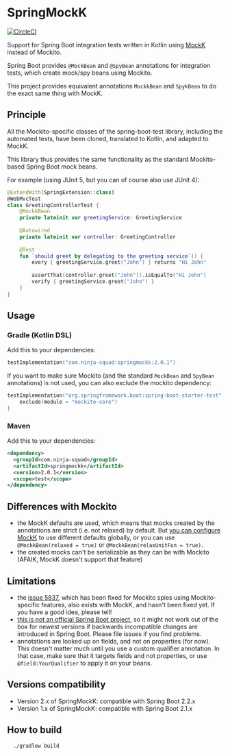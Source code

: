 # SpringMockK

[![CircleCI](https://circleci.com/gh/Ninja-Squad/springmockk.svg?style=svg)](https://circleci.com/gh/Ninja-Squad/springmockk)

Support for Spring Boot integration tests written in Kotlin using [MockK](https://mockk.io/) instead of Mockito.
 
Spring Boot provides `@MockBean` and `@SpyBean` annotations for integration tests, which create mock/spy beans using Mockito.

This project provides equivalent annotations `MockkBean` and `SpykBean` to do the exact same thing with MockK.

## Principle

All the Mockito-specific classes of the spring-boot-test library, including the automated tests, have been cloned, translated to Kotlin, and adapted to MockK.

This library thus provides the same functionality as the standard Mockito-based Spring Boot mock beans.

For example (using JUnit 5, but you can of course also use JUnit 4):

```kotlin
@ExtendWith(SpringExtension::class)
@WebMvcTest
class GreetingControllerTest {
    @MockkBean
    private lateinit var greetingService: GreetingService
    
    @Autowired
    private lateinit var controller: GreetingController
    
    @Test
    fun `should greet by delegating to the greeting service`() {
        every { greetingService.greet("John") } returns "Hi John"
        
        assertThat(controller.greet("John")).isEqualTo("Hi John")
        verify { greetingService.greet("John") }
    }
}
```

## Usage

### Gradle (Kotlin DSL)

Add this to your dependencies:
```kotlin
testImplementation("com.ninja-squad:springmockk:2.0.1")
```

If you want to make sure Mockito (and the standard `MockBean` and `SpyBean` annotations) is not used, you can also exclude the mockito dependency:
```kotlin
testImplementation("org.springframework.boot:spring-boot-starter-test") {
    exclude(module = "mockito-core")
}
```

### Maven

Add this to your dependencies:
```xml
<dependency>
  <groupId>com.ninja-squad</groupId>
  <artifactId>springmockk</artifactId>
  <version>2.0.1</version>
  <scope>test</scope>
</dependency>
```

## Differences with Mockito

 - the MockK defaults are used, which means that mocks created by the annotations are strict (i.e. not relaxed) by default. But [you can configure MockK](https://mockk.io/#settings-file) to use different defaults globally, or you can use `@MockkBean(relaxed = true)` or `@MockkBean(relaxUnitFun = true)`. 
 - the created mocks can't be serializable as they can be with Mockito (AFAIK, MockK doesn't support that feature)


## Limitations
 - the [issue 5837](https://github.com/spring-projects/spring-boot/issues/5837), which has been fixed for Mockito spies using Mockito-specific features, also exists with MockK, and hasn't been fixed yet. 
   If you have a good idea, please tell!
 - [this is not an official Spring Boot project](https://github.com/spring-projects/spring-boot/issues/15749), so it might not work out of the box for newest versions if backwards incompatible changes are introduced in Spring Boot. 
 Please file issues if you find problems.
 - annotations are looked up on fields, and not on properties (for now). 
   This doesn't matter much until you use a custom qualifier annotation.
   In that case, make sure that it targets fields and not properties, or use `@field:YourQualifier` to apply it on your beans.

## Versions compatibility

 - Version 2.x of SpringMockK: compatible with Spring Boot 2.2.x
 - Version 1.x of SpringMockK: compatible with Spring Boot 2.1.x 
 
## How to build

```
  ./gradlew build
```
